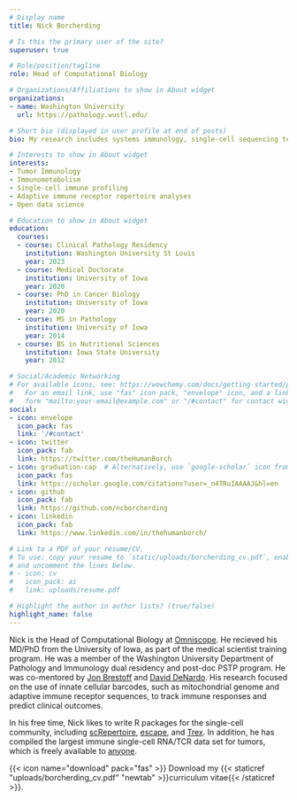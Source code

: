```yaml
---
# Display name
title: Nick Borcherding

# Is this the primary user of the site?
superuser: true

# Role/position/tagline
role: Head of Computational Biology

# Organizations/Affiliations to show in About widget
organizations:
- name: Washington University
  url: https://pathology.wustl.edu/

# Short bio (displayed in user profile at end of posts)
bio: My research includes systems immunology, single-cell sequencing technology, and computational frameworks. 

# Interests to show in About widget
interests:
- Tumor Immunology
- Immunometabolism 
- Single-cell immune profiling 
- Adaptive immune receptor repertoire analyses 
- Open data science 

# Education to show in About widget
education:
  courses:
  - course: Clinical Pathology Residency
    institution: Washington University St Louis
    year: 2023
  - course: Medical Doctorate
    institution: University of Iowa
    year: 2020
  - course: PhD in Cancer Biology
    institution: University of Iowa
    year: 2020
  - course: MS in Pathology
    institution: University of Iowa
    year: 2014
  - course: BS in Nutritional Sciences
    institution: Iowa State University
    year: 2012

# Social/Academic Networking
# For available icons, see: https://wowchemy.com/docs/getting-started/page-builder/#icons
#   For an email link, use "fas" icon pack, "envelope" icon, and a link in the
#   form "mailto:your-email@example.com" or "/#contact" for contact widget.
social:
- icon: envelope
  icon_pack: fas
  link: '/#contact'
- icon: twitter
  icon_pack: fab
  link: https://twitter.com/theHumanBorch
- icon: graduation-cap  # Alternatively, use `google-scholar` icon from `ai` icon pack
  icon_pack: fas
  link: https://scholar.google.com/citations?user=_n4TRuIAAAAJ&hl=en
- icon: github
  icon_pack: fab
  link: https://github.com/ncborcherding
- icon: linkedin
  icon_pack: fab
  link: https://www.linkedin.com/in/thehumanborch/

# Link to a PDF of your resume/CV.
# To use: copy your resume to `static/uploads/borcherding_cv.pdf`, enable `ai` icons in `params.toml`, 
# and uncomment the lines below.
# - icon: cv
#   icon_pack: ai
#   link: uploads/resume.pdf

# Highlight the author in author lists? (true/false)
highlight_name: false
---
```


Nick is the Head of Computational Biology at [Omniscope](https://www.omniscope.ai/). He recieved his MD/PhD from the University of Iowa, as part of the medical scientist training program. He was a member of the Washington University Department of Pathology and Immunology dual residency and post-doc PSTP program. He was co-mentored by [Jon Brestoff](https://brestofflab.com/) and [David DeNardo](https://www.icce-wustl.org/david-denardo-lab.html). His research focused on the use of innate cellular barcodes, such as mitochondrial genome and adaptive immune receptor sequences, to track immune responses and predict clinical outcomes.

In his free time, Nick likes to write R packages for the single-cell community, including [scRepertoire](https://github.com/ncborcherding/scRepertoire), [escape](https://github.com/ncborcherding/escape), and [Trex](https://github.com/ncborcherding/Trex). In addition, he has compiled the largest immune single-cell RNA/TCR data set for tumors, which is freely available to [anyone](https://github.com/ncborcherding/utility).

{{< icon name="download" pack="fas" >}} Download my {{< staticref "uploads/borcherding_cv.pdf" "newtab" >}}curriculum vitae{{< /staticref >}}.
